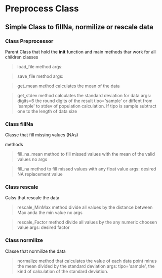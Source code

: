 # Preprocess Class

## Simple Class to fillNa, normilize or rescale data

### Class Preprocessor

Parent Class that hold the __init__ function and main methods thar work for all children classes

> load_file method
> args:

> save_file method
> args:

> get_mean method calculates the mean of the data

> get_stdev method calculates the standard deviation for data
> args:  digits=6 the round digits of the result 
>       tipo='sample' or diffent from 'sample' to stdev of population calculation.  If tipo is sample subtract one to the length of data size

### Class fillNa

Classe that fill missing values (NAs)

methods

> fill_na_mean method to fill missed values with the mean of the valid values
> no args

> fill_na method to fill missed values with any float value
> args: desired NA replacement value

### Class rescale

Calss that rescale the data

> rescale_MinMax method divide all values by the distance between Max anda the min value
> no args

> rescale_Factor method divide all values by the any numeric choosen value
> args: desired factor

### Class normilize 

Classe that normilize the data 

> normalize method that calculates the value of each data point minus the mean divided by the standard deviation
> args: tipo='sample', the kind of calculation of the standard deviation.



